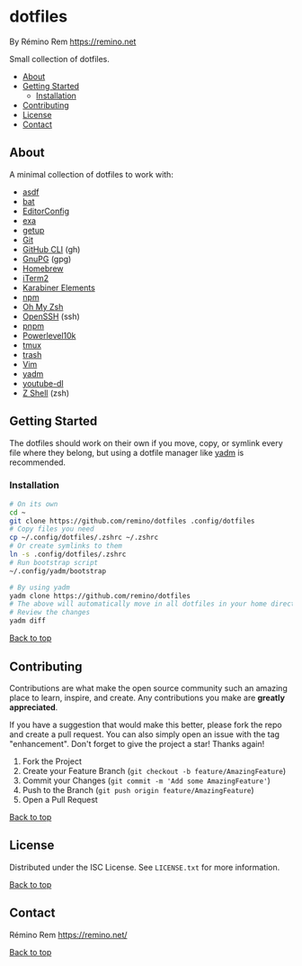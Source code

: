 # dotfiles

By Rémino Rem <https://remino.net>

Small collection of dotfiles.

- [About](#about)
- [Getting Started](#getting-started)
  - [Installation](#installation)
- [Contributing](#contributing)
- [License](#license)
- [Contact](#contact)

## About

A minimal collection of dotfiles to work with:

- [asdf](https://asdf-vm.com)
- [bat](https://github.com/sharkdp/bat)
- [EditorConfig](https://editorconfig.org)
- [exa](https://the.exa.website)
- [getup](https://github.com/remino/getup)
- [Git](https://git-scm.com)
- [GitHub CLI](https://cli.github.com) (gh)
- [GnuPG](https://gnupg.org) (gpg)
- [Homebrew](https://brew.sh)
- [iTerm2](https://iterm2.com)
- [Karabiner Elements](https://karabiner-elements.pqrs.org)
- [npm](https://docs.npmjs.com)
- [Oh My Zsh](https://ohmyz.sh)
- [OpenSSH](https://www.openssh.com) (ssh)
- [pnpm](https://pnpm.io)
- [Powerlevel10k](https://github.com/romkatv/powerlevel10k)
- [tmux](https://tmux.github.io/)
- [trash](https://hasseg.org/trash/)
- [Vim](https://www.vim.org/)
- [yadm](https://yadm.io)
- [youtube-dl](https://youtube-dl.org)
- [Z Shell](https://zsh.sourceforge.io) (zsh)

## Getting Started

The dotfiles should work on their own if you move, copy, or symlink every file
where they belong, but using a dotfile manager like [yadm](https://yadm.io) is
recommended.

### Installation

```sh
# On its own
cd ~
git clone https://github.com/remino/dotfiles .config/dotfiles
# Copy files you need
cp ~/.config/dotfiles/.zshrc ~/.zshrc
# Or create symlinks to them
ln -s .config/dotfiles/.zshrc
# Run bootstrap script
~/.config/yadm/bootstrap

# By using yadm
yadm clone https://github.com/remino/dotfiles
# The above will automatically move in all dotfiles in your home directory.
# Review the changes
yadm diff
```

[Back to top](#dotfiles)

## Contributing

Contributions are what make the open source community such an amazing place to
learn, inspire, and create. Any contributions you make are **greatly
appreciated**.

If you have a suggestion that would make this better, please fork the repo and
create a pull request. You can also simply open an issue with the tag
"enhancement". Don't forget to give the project a star! Thanks again!

1. Fork the Project
2. Create your Feature Branch (`git checkout -b feature/AmazingFeature`)
3. Commit your Changes (`git commit -m 'Add some AmazingFeature'`)
4. Push to the Branch (`git push origin feature/AmazingFeature`)
5. Open a Pull Request

[Back to top](#dotfiles)

## License

Distributed under the ISC License. See `LICENSE.txt` for more information.

[Back to top](#dotfiles)

## Contact

Rémino Rem https://remino.net/

[Back to top](#dotfiles)
